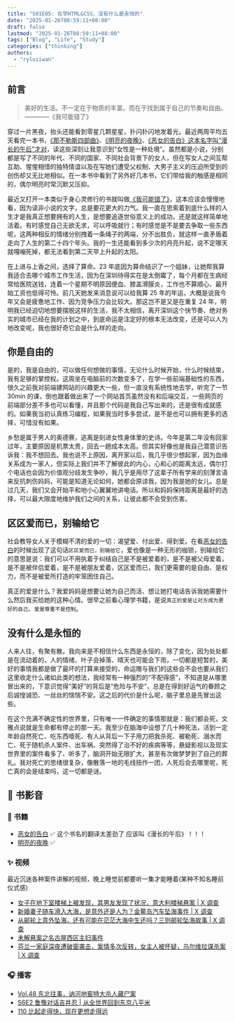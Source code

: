 ```yaml
---
title: "S01E05: 在学HTML&CSS，没有什么是永恒的"
date: "2025-01-26T08:59:11+08:00"
draft: false
lastmod: "2025-01-26T08:59:11+08:00"
tags: ["Blog", "Life", "Study"]
categories: ["thinking"]
authors:
  - "ryluiiwan"
---
```


## 前言

> 美好的生活。不一定在于物质的丰富。而在于找到属于自己的节奏和自由。
> ————《我可能错了》

穿过一片黑夜，抬头还能看到零星几颗星星，扑闪扑闪地发着光。最近两周平均五天看完一本书，[《那不勒斯四部曲》](https://book.douban.com/subject/27204805/)、[《明亮的夜晚》](https://book.douban.com/subject/36457094/)、[《恶女的告白》这本名字叫“漫长的午后”才对](https://book.douban.com/subject/36743030/)，读这些深刻让我意识到“女性是一种处境”。虽然都是小说，分别都是写了不同的年代、不同的国家、不同社会背景下的女人，但在写女人之间互帮互助、惺惺相惜的独特情谊以及在写她们遭受父权制、大男子主义的压迫所受到的创伤却又无比地相似。在一本书中看到了另外好几本书，它们带给我的触感是相同的，偶尔明亮时常沉默又压抑。

最近又打开一本类似于身心灵修行的书就叫做[《我可能错了》](https://book.douban.com/subject/37021120/)，这本应该会慢慢地看，因为读非小说的文字，总是要花更大的力气。我一直在思索着到底什么样的人生才是我真正想要拥有的人生，是想要追逐世俗意义上的成功，还是就这样简单地活着。有时感觉自己无欲无求，可以呼吸就行；有时感觉是不是要去争取一些东西呢，这两种相反的情绪分别拽着一条绳子的两端，分不出胜负，就这样一直矛盾着走向了人生的第二十四个年头。我的一生还能看到多少次的月亮升起，说不定哪天就嘎嘣死掉，都无法看到第二天早上升起的太阳。

在上进与上香之间，选择了算命。23 年底因为算命结识了一个姐妹，让她帮我算我适合去哪个城市工作生活，因为在深圳待得实在是太倒霉了，每个月都在生病经常给医院送钱，连着一个星期不明原因便血、膝盖滑膜炎，工作也不算顺心、最开始工资也低得可怜。前几天她发来消息说可以给我算 25 年的年运，大概是说我今年又会是疲惫地工作、因为竞争压力会比较大。那这岂不是又是在重复 24 年，明明我已经迫切地想要摆脱这样的生活，我不太相信，离开深圳这个快节奏、绝对务实的城市已经在我的计划之中，到底命运是注定好的根本无法改变，还是可以人为地改变呢，我也很好奇它会是什么样的走向。

## 你是自由的

是的，我是自由的，可以做任何想做的事情，无论什么时候开始，什么时候结束，我有足够的掌控权。这周坐在电脑前的次数变多了，在学一些前端基础性的东西，很久之前我对前端建网站的兴趣更大一些，但一直没有系统性地去学，听完了一节 30min 的课，倒也跟着做出来了一个网站首页虽然没有和后端交互，一些网页的前端部分差不多也可以看懂，并且那个代码是我自己写出来的，还是很有成就感的。如果我当初认真练习编程，如果我当时多多尝试，是不是也可以拥有更多的选择，可惜没有如果。

乡愁是属于男人的奥德赛，逃离是刻进女性身体里的史诗。今年是第二年没有回家过年，主要原因是机票太贵，回去一趟成本太高。但其实好像也是我自己潜意识告诉我：我不想回去。我也说不上原因，离开家以后，我几乎很少想起家，因为血缘关系成为一家人，但实际上我们并不了解彼此的内心，心和心的距离太远，偶尔打个电话也会因为价值观分歧发生争吵，我几乎是用尽了这辈子所有学来的刻薄言语来反抗刺伤妈妈，可能是知道无论如何，她都会原谅我，因为我是她的女儿。总是过几天，我们又会开始平和地小心翼翼地讲电话。所以和妈妈保持距离是最好的选择，可以最大限度地维护我们之间的关系，让彼此都不会受到伤害。

## 区区爱而已，别输给它

社会教导女人关于模糊不清的爱的一切：渴望爱、付出爱、得到爱。在看[恶女的告白](https://book.douban.com/subject/36743030/)的时候出现了这句话`区区爱而已，别输给它`，爱也像是一种无形的枷锁，别输给它的意思是说：我们可以不用执着于纠结自己是不是被爱着的，是不是被父母爱着，是不是被伴侣爱着，是不是被朋友爱着，区区爱而已，我们更需要的是自由、是权力，而不是被爱所打造的牢笼困住自己。

真正的爱是什么？我爱妈妈是想要让她为自己而活、想让她打电话告诉我她需要什么然后我买给她的这种心情。很早之前看心理学书籍，是说`真正的爱是让对方成为更好的自己`、`爱是尊重不是控制`。

## 没有什么是永恒的

人来人往，有聚有散。我向来是不相信什么东西是永恒的，除了变化，因为处处都是在流动着的，人的情绪、叶子会掉落、晴天也可能会下雨，一切都是短暂的，美好的事情我都是做了最坏的打算来接受的，命运赠与我们的这些会不会也要从我们这里收走什么诸如此类的想法，我经常有一种强烈的“不配得感”，不知道是从哪里冒出来的，下意识觉得“美好”的背后是“危险与不安”，总是在得到好运气的眷顾之后诚惶诚恐、一丝丝的惴惴不安。这之后的代价是什么呢，脑子里总是先冒出这些。

在这个充满不确定性的世界里，只有唯一一件确定的事情那就是：我们都会死，文雅点说就是生命都有停止的那一天。我至少在脑海中设想了几十种死法，活到一定年龄自然死亡、吃东西噎死、有人从背后一下子用刀把我杀死、被勒死、溺水而亡、死于随机杀人案件、出车祸、突然得了治不好的疾病等等，悬疑影视以及现实世界里的案件看多了、听多了，脑洞开始无限扩大，甚至有次做梦梦到了自己的葬礼。我对死亡的思绪很复杂，像散落一地的毛线扭作一团，人死后会去哪里呢，死亡真的会是结束吗，这一切都是谜。

## 🎨 书影音

### 📕 书籍

- [恶女的告白](https://book.douban.com/subject/36743030/) ✅ 这个书名的翻译太差劲了 应该叫《漫长的午后》！！！
- [明亮的夜晚](https://book.douban.com/subject/36457094/) ✅

### ✨ 视频

最近沉迷各种案件讲解的视频，晚上睡觉前都要听一集才能睡着(某种不知名睡前仪式感)

- [女子在地下室楼梯上被发现，其男友发现了状况，意大利楼梯悬案 | X 调查](https://www.bilibili.com/video/BV14Ac1eaEZt)
- [新婚妻子随车滑入大海，是意外还是人为？金鳌岛汽车坠海事件 | X 调查](https://www.bilibili.com/video/BV1ugDhYNEjf)
- [从邮轮上意外坠海，还有可能在茫茫大海中生还吗？三则邮轮坠海故事 | X 调查](https://www.bilibili.com/video/BV1KWw8eoES8)
- [未解悬案之名古屋西区主妇事件](https://www.bilibili.com/video/BV1eg411j7RD/)
- [芬兰一家庭深夜遭破窗袭击，案情多次反转，女主人被怀疑，乌尔维拉谋杀案 | X 调查](https://www.bilibili.com/video/BV1QdkQYyE2K)

### 🎧 播客

- [Vol.48 东北往事，讷河地窖特大杀人藏尸案](https://www.xiaoyuzhoufm.com/episode/66e08b5dbfd7110df4bb6e6e)
- [S6E2 鲁豫对话吉井忍 | 从全世界回到东京八平米](https://www.xiaoyuzhoufm.com/episode/66e00c45ee04007d8885889a)
- [110 比起走得快，现在更想走得远](https://www.xiaoyuzhoufm.com/episode/66f434a04775a9c3523010d1)
